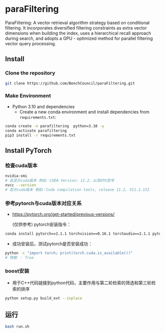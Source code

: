 # paraFiltering
ParaFiltering: A vector retrieval algorithm strategy based on conditional filtering. It incorporates diversified filtering constraints as extra vector dimensions when building the index, uses a hierarchical recall approach during search, and adopts a GPU - optimized method for parallel filtering vector query processing. 

## Install

### Clone the repository

```bash
git clone https://github.com/BenchCouncil/paraFiltering.git
```

### Make Environment


- Python 3.10 and dependencies
  - Create a new conda environment and install dependencies from `requirements.txt`:

```bash
conda create -n parafiltering  python=3.10 -y
conda activate parafiltering
pip3 install -r requirements.txt
```

## Install PyTorch
### 检查cuda版本

```bash
nvidia-smi
# 会显示cuda版本 例如：CUDA Version: 11.2，以及GPU型号
nvcc --version
# 显示cuda版本 例如：Cuda compilation tools, release 11.2, V11.2.152
```

### 参考pytorch与cuda版本对应关系
- https://pytorch.org/get-started/previous-versions/
  
  (仅供参考) pytorch安装指令：
```bash
conda install pytorch==2.1.1 torchvision==0.16.1 torchaudio==2.1.1 pytorch-cuda=12.1 -c pytorch -c nvidia -y
```

- 成功安装后，测试pytorch是否安装成功：
```bash
python -c "import torch; print(torch.cuda.is_available())"
# 预期 ： True
```

### boost安装
- 用于C++代码链接到python代码，主要作用与第二轮检索的筛选和第三轮检索的排序
```bash
python setup.py build_ext --inplace
```
## 运行
```bash
bash run.sh
```
